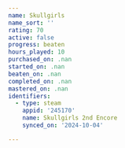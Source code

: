 ```yaml
---
name: Skullgirls
name_sort: ''
rating: 70
active: false
progress: beaten
hours_played: 10
purchased_on: .nan
started_on: .nan
beaten_on: .nan
completed_on: .nan
mastered_on: .nan
identifiers:
  - type: steam
    appid: '245170'
    name: Skullgirls 2nd Encore
    synced_on: '2024-10-04'

---
```

